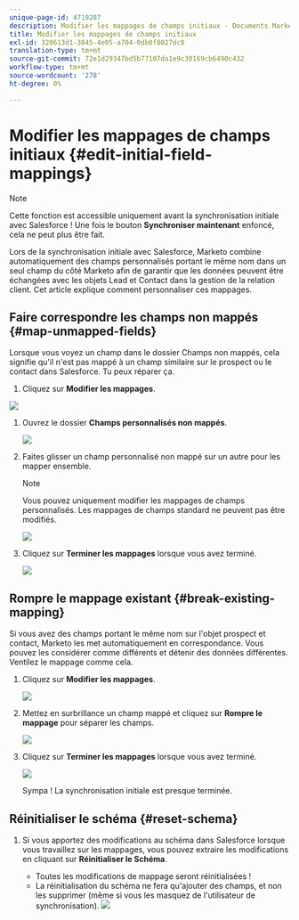 ```yaml
---
unique-page-id: 4719287
description: Modifier les mappages de champs initiaux - Documents Marketo - Documentation du produit
title: Modifier les mappages de champs initiaux
exl-id: 320613d1-3845-4e05-a704-0db0f8027dc8
translation-type: tm+mt
source-git-commit: 72e1d29347bd5b77107da1e9c30169cb6490c432
workflow-type: tm+mt
source-wordcount: '278'
ht-degree: 0%

---
```


# Modifier les mappages de champs initiaux {#edit-initial-field-mappings}

>[!NOTE]
>
>Cette fonction est accessible uniquement avant la synchronisation initiale avec Salesforce ! Une fois le bouton **Synchroniser maintenant** enfoncé, cela ne peut plus être fait.

Lors de la synchronisation initiale avec Salesforce, Marketo combine automatiquement des champs personnalisés portant le même nom dans un seul champ du côté Marketo afin de garantir que les données peuvent être échangées avec les objets Lead et Contact dans la gestion de la relation client. Cet article explique comment personnaliser ces mappages.

## Faire correspondre les champs non mappés {#map-unmapped-fields}

Lorsque vous voyez un champ dans le dossier Champs non mappés, cela signifie qu&#39;il n&#39;est pas mappé à un champ similaire sur le prospect ou le contact dans Salesforce. Tu peux réparer ça.

1. Cliquez sur **Modifier les mappages**.

![](assets/image2014-12-9-13-3a31-3a0.png)

1. Ouvrez le dossier **Champs personnalisés non mappés**.

   ![](assets/two.png)

1. Faites glisser un champ personnalisé non mappé sur un autre pour les mapper ensemble.

   >[!NOTE]
   >
   >Vous pouvez uniquement modifier les mappages de champs personnalisés. Les mappages de champs standard ne peuvent pas être modifiés.

   ![](assets/three.png)

1. Cliquez sur **Terminer les mappages** lorsque vous avez terminé.

   ![](assets/four.png)

## Rompre le mappage existant {#break-existing-mapping}

Si vous avez des champs portant le même nom sur l&#39;objet prospect et contact, Marketo les met automatiquement en correspondance. Vous pouvez les considérer comme différents et détenir des données différentes. Ventilez le mappage comme cela.

1. Cliquez sur **Modifier les mappages**.

   ![](assets/image2014-12-9-13-3a31-3a37.png)

1. Mettez en surbrillance un champ mappé et cliquez sur **Rompre le mappage** pour séparer les champs.

   ![](assets/image2014-12-9-13-3a31-3a47.png)

1. Cliquez sur **Terminer les mappages** lorsque vous avez terminé.

   ![](assets/image2014-12-9-13-3a31-3a58.png)

   Sympa ! La synchronisation initiale est presque terminée.

## Réinitialiser le schéma {#reset-schema}

1. Si vous apportez des modifications au schéma dans Salesforce lorsque vous travaillez sur les mappages, vous pouvez extraire les modifications en cliquant sur **Réinitialiser le Schéma**.

   * Toutes les modifications de mappage seront réinitialisées !
   * La réinitialisation du schéma ne fera qu&#39;ajouter des champs, et non les supprimer (même si vous les masquez de l&#39;utilisateur de synchronisation).
   ![](assets/image2014-12-9-13-3a32-3a8.png)
